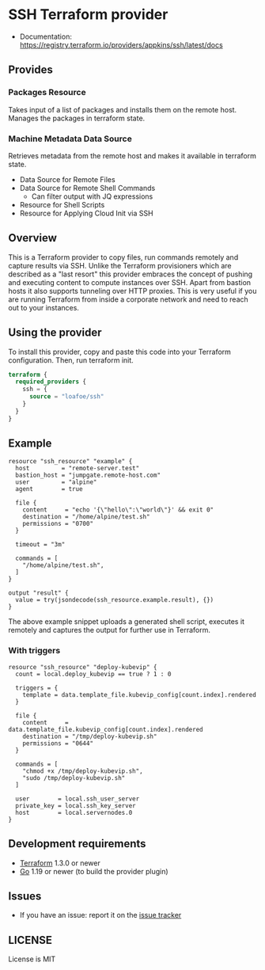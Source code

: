 # SSH Terraform provider

- Documentation: https://registry.terraform.io/providers/appkins/ssh/latest/docs

## Provides

### Packages Resource

Takes input of a list of packages and installs them on the remote host.
Manages the packages in terraform state.

### Machine Metadata Data Source

Retrieves metadata from the remote host and makes it available in terraform state.

- Data Source for Remote Files
- Data Source for Remote Shell Commands
  - Can filter output with JQ expressions
- Resource for Shell Scripts
- Resource for Applying Cloud Init via SSH

## Overview

This is a Terraform provider to copy files, run commands remotely and capture results via SSH. Unlike the Terraform provisioners which are described as
 a "last resort" this provider embraces the concept of pushing and executing content to compute instances over SSH. Apart from bastion
 hosts it also supports tunneling over HTTP proxies. This is very useful if you are running Terraform from inside a corporate
 network and need to reach out to your instances.

## Using the provider

To install this provider, copy and paste this code into your Terraform configuration. Then, run terraform init.

```terraform
terraform {
  required_providers {
    ssh = {
      source = "loafoe/ssh"
    }
  }
}
```
## Example

```hcl
resource "ssh_resource" "example" {
  host         = "remote-server.test"
  bastion_host = "jumpgate.remote-host.com"
  user         = "alpine"
  agent        = true

  file {
    content     = "echo '{\"hello\":\"world\"}' && exit 0"
    destination = "/home/alpine/test.sh"
    permissions = "0700"
  }

  timeout = "3m"

  commands = [
    "/home/alpine/test.sh",
  ]
}

output "result" {
  value = try(jsondecode(ssh_resource.example.result), {})
}
```

The above example snippet uploads a generated shell script, executes it remotely and captures the
output for further use in Terraform.

### With triggers

```hcl
resource "ssh_resource" "deploy-kubevip" {
  count = local.deploy_kubevip == true ? 1 : 0

  triggers = {
    template = data.template_file.kubevip_config[count.index].rendered
  }

  file {
    content     = data.template_file.kubevip_config[count.index].rendered
    destination = "/tmp/deploy-kubevip.sh"
    permissions = "0644"
  }

  commands = [
    "chmod +x /tmp/deploy-kubevip.sh",
    "sudo /tmp/deploy-kubevip.sh"
  ]

  user        = local.ssh_user_server
  private_key = local.ssh_key_server
  host        = local.servernodes.0
}
```

## Development requirements

-	[Terraform](https://www.terraform.io/downloads.html) 1.3.0 or newer
-	[Go](https://golang.org/doc/install) 1.19 or newer (to build the provider plugin)

## Issues

- If you have an issue: report it on the [issue tracker](https://github.com/appkins/terraform-provider-ssh/issues)

## LICENSE

License is MIT
